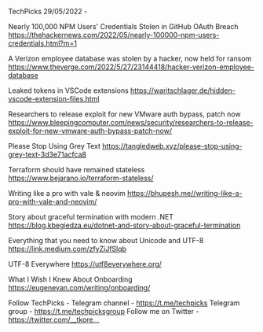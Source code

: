 TechPicks 29/05/2022 -

Nearly 100,000 NPM Users' Credentials Stolen in GitHub OAuth Breach
https://thehackernews.com/2022/05/nearly-100000-npm-users-credentials.html?m=1

A Verizon employee database was stolen by a hacker, now held for ransom
https://www.theverge.com/2022/5/27/23144418/hacker-verizon-employee-database

Leaked tokens in VSCode extensions
https://waritschlager.de/hidden-vscode-extension-files.html

Researchers to release exploit for new VMware auth bypass, patch now
https://www.bleepingcomputer.com/news/security/researchers-to-release-exploit-for-new-vmware-auth-bypass-patch-now/

Please Stop Using Grey Text
https://tangledweb.xyz/please-stop-using-grey-text-3d3e71acfca8

Terraform should have remained stateless
https://www.bejarano.io/terraform-stateless/

Writing like a pro with vale & neovim
https://bhupesh.me//writing-like-a-pro-with-vale-and-neovim/

Story about graceful termination with modern .NET
https://blog.kbegiedza.eu/dotnet-and-story-about-graceful-termination

Everything that you need to know about Unicode and UTF-8
https://link.medium.com/zfyZiJfSlqb

UTF-8 Everywhere
https://utf8everywhere.org/

What I Wish I Knew About Onboarding
https://eugeneyan.com/writing/onboarding/

Follow TechPicks -
Telegram channel - https://t.me/techpicks
Telegram group - https://t.me/techpicksgroup
Follow me on Twitter - https://twitter.com/__tkore__